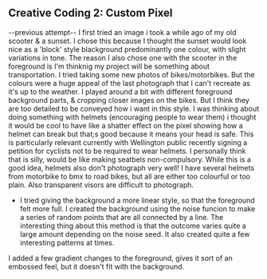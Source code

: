 ## Creative Coding 2: Custom Pixel

--previous attempt--
I first tried an image i took a while ago of my old scooter & a sunset. I chose this because I thought the sunset would look nice as a 'block' style blackground predominantly one colour, with slight variations in tone. The reason I also chose one with the scooter in the foreground is I'm thinknig my project will be something about transportation. I tried taking some new photos of bikes/motorbikes. But the colours were a huge appeal of the last photograph that I can't recreate as it's up to the weather. I played around a bit with different foreground background parts, & cropping closer images on the bikes. But I think they are too detailed to be conveyed how i want in this style. I was thinking about doing something with helmets (encouraging people to wear them) i thought it would be cool to have like a shatter effect on the pixel showing how a helmet can break but that;s good because it means your head is safe. This is particularly relevant currently with Wellington public recently signing a petition for cyclists not to be required to wear helmets. I personally think that is silly, would be like making seatbels non-compulsory. While this is a good idea, helmets also don't photograph very well! I have several helmets from motorbike to bmx to road bikes, but all are either too colourful or too plain. Also transparent visors are difficult to photograph. 

- I tried giving the background a more linear style, so that the foreground felt more full. I created the background using the noise funcion to make a series of random points that are all connected by a line. The interesting thing about this method is that the outcome varies quite a large amount depending on the noise seed. It also created quite a few interesting patterns at times.

I added a few gradient changes to the foreground, gives it sort of an embossed feel, but it doesn't fit with the background.

